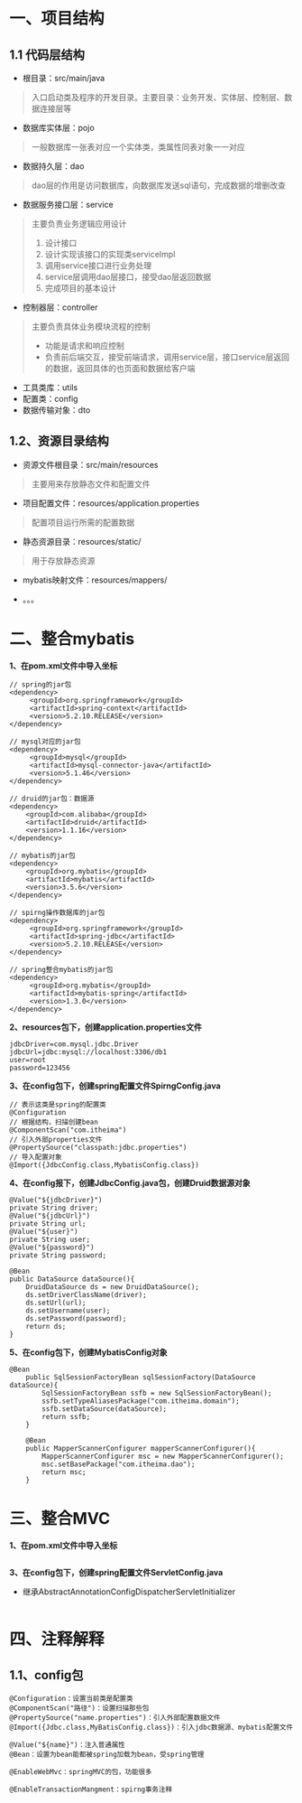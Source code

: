 # 一、项目结构

## 1.1 代码层结构

- 根目录：src/main/java

> 入口启动类及程序的开发目录。主要目录：业务开发、实体层、控制层、数据连接层等

- 数据库实体层：pojo

> 一般数据库一张表对应一个实体类，类属性同表对象一一对应

- 数据持久层：dao

> dao层的作用是访问数据库，向数据库发送sql语句，完成数据的增删改查

- 数据服务接口层：service

> 主要负责业务逻辑应用设计
>
> 1. 设计接口
> 2. 设计实现该接口的实现类serviceImpl
> 3. 调用service接口进行业务处理
> 4. service层调用dao层接口，接受dao层返回数据
> 5. 完成项目的基本设计

- 控制器层：controller

> 主要负责具体业务模块流程的控制
>
> - 功能是请求和响应控制
> - 负责前后端交互，接受前端请求，调用service层，接口service层返回的数据，返回具体的也页面和数据给客户端

- 工具类库：utils
- 配置类：config
- 数据传输对象：dto

## 1.2、资源目录结构

- 资源文件根目录：src/main/resources

> 主要用来存放静态文件和配置文件

- 项目配置文件：resources/application.properties

> 配置项目运行所需的配置数据

- 静态资源目录：resources/static/

> 用于存放静态资源

- mybatis映射文件：resources/mappers/

- 。。。

# 二、整合mybatis

**1、在pom.xml文件中导入坐标**

```
// spring的jar包
<dependency>
     <groupId>org.springframework</groupId>
     <artifactId>spring-context</artifactId>
     <version>5.2.10.RELEASE</version>
</dependency>

// mysql对应的jar包
<dependency>
     <groupId>mysql</groupId>
     <artifactId>mysql-connector-java</artifactId>
     <version>5.1.46</version>
</dependency>

// druid的jar包：数据源
<dependency>
    <groupId>com.alibaba</groupId>
    <artifactId>druid</artifactId>
    <version>1.1.16</version>
</dependency>

// mybatis的jar包
<dependency>
    <groupId>org.mybatis</groupId>
    <artifactId>mybatis</artifactId>
    <version>3.5.6</version>
</dependency>
 
// spirng操作数据库的jar包
<dependency>
     <groupId>org.springframework</groupId>
     <artifactId>spring-jdbc</artifactId>
     <version>5.2.10.RELEASE</version>
</dependency>

// spring整合mybatis的jar包
<dependency>
     <groupId>org.mybatis</groupId>
     <artifactId>mybatis-spring</artifactId>
     <version>1.3.0</version>
</dependency>
```

**2、resources包下，创建application.properties文件**

```
jdbcDriver=com.mysql.jdbc.Driver
jdbcUrl=jdbc:mysql://localhost:3306/db1
user=root
password=123456
```

**3、在config包下，创建spring配置文件SpirngConfig.java**

```
// 表示这类是spring的配置类
@Configuration
// 根据结构，扫描创建bean
@ComponentScan("com.itheima")
// 引入外部properties文件
@PropertySource("classpath:jdbc.properties")
// 导入配置对象
@Import({JdbcConfig.class,MybatisConfig.class})
```

**4、在config报下，创建JdbcConfig.java包，创建Druid数据源对象**

```
@Value("${jdbcDriver}")
private String driver;
@Value("${jdbcUrl}")
private String url;
@Value("${user}")
private String user;
@Value("${password}")
private String password;

@Bean
public DataSource dataSource(){
    DruidDataSource ds = new DruidDataSource();
    ds.setDriverClassName(driver);
    ds.setUrl(url);
    ds.setUsername(user);
    ds.setPassword(password);
    return ds;
}
```

**5、在config包下，创建MybatisConfig对象**

```
@Bean
    public SqlSessionFactoryBean sqlSessionFactory(DataSource dataSource){
        SqlSessionFactoryBean ssfb = new SqlSessionFactoryBean();
        ssfb.setTypeAliasesPackage("com.itheima.domain");
        ssfb.setDataSource(dataSource);
        return ssfb;
    }

    @Bean
    public MapperScannerConfigurer mapperScannerConfigurer(){
        MapperScannerConfigurer msc = new MapperScannerConfigurer();
        msc.setBasePackage("com.itheima.dao");
        return msc;
    }
```

# 三、整合MVC

**1、在pom.xml文件中导入坐标**

```

```

**3、在config包下，创建spring配置文件ServletConfig.java**

- 继承AbstractAnnotationConfigDispatcherServletInitializer

```

```



# 四、注释解释

## 1.1、config包

```
@Configuration：设置当前类是配置类
@ComponentScan("路径")：设置扫描那些包
@PropertySource("name.properties")：引入外部配置数据文件
@Import({Jdbc.class,MyBatisConfig.class})：引入jdbc数据源、mybatis配置文件

@Value("${name}")：注入普通属性
@Bean：设置为bean能都被spring加载为bean，受spring管理

@EnableWebMvc：springMVC的包，功能很多

@EnableTransactionMangment：spirng事务注释
```

​	
